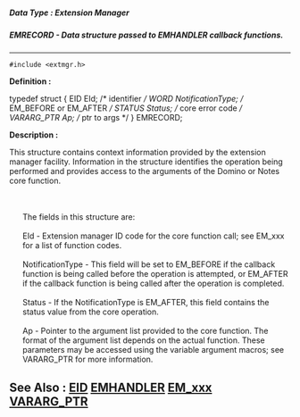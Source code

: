 ##### Data Type : Extension Manager
##### EMRECORD - Data structure passed to EMHANDLER callback functions.
---
```
#include <extmgr.h>
```

**Definition :**

typedef struct {
   EID        EId;              /* identifier */
   WORD       NotificationType; /* EM_BEFORE or EM_AFTER */
   STATUS     Status;           /* core error code */
   VARARG_PTR Ap;               /* ptr to args */
} EMRECORD;

**Description :**

This structure contains context information provided by the extension manager facility.  Information in the structure identifies the operation being performed and provides access to the arguments of the Domino or Notes core function.
<ul><br>
<br>
The fields in this structure are:<br>
<br>
EId - Extension manager ID code for the core function call;  see EM_xxx for a list of function codes.<br>
<br>
NotificationType - This field will be set to EM_BEFORE if the callback function is being called before the operation is attempted, or EM_AFTER if the callback function is being called after the operation is completed.<br>
<br>
Status - If the NotificationType is EM_AFTER, this field contains the status value from the core operation.<br>
<br>
Ap - Pointer to the argument list provided to the core function.  The format of the argument list depends on the actual function.  These parameters may be accessed using the variable argument macros;  see VARARG_PTR for more information.</ul>



**See Also :**
[EID](/domino-c-api-docs/reference/Data/EID)
[EMHANDLER](/domino-c-api-docs/reference/Data/EMHANDLER)
[EM_xxx](/domino-c-api-docs/reference/Symb/EM_xxx)
[VARARG_PTR](/domino-c-api-docs/reference/Data/VARARG_PTR)
---
